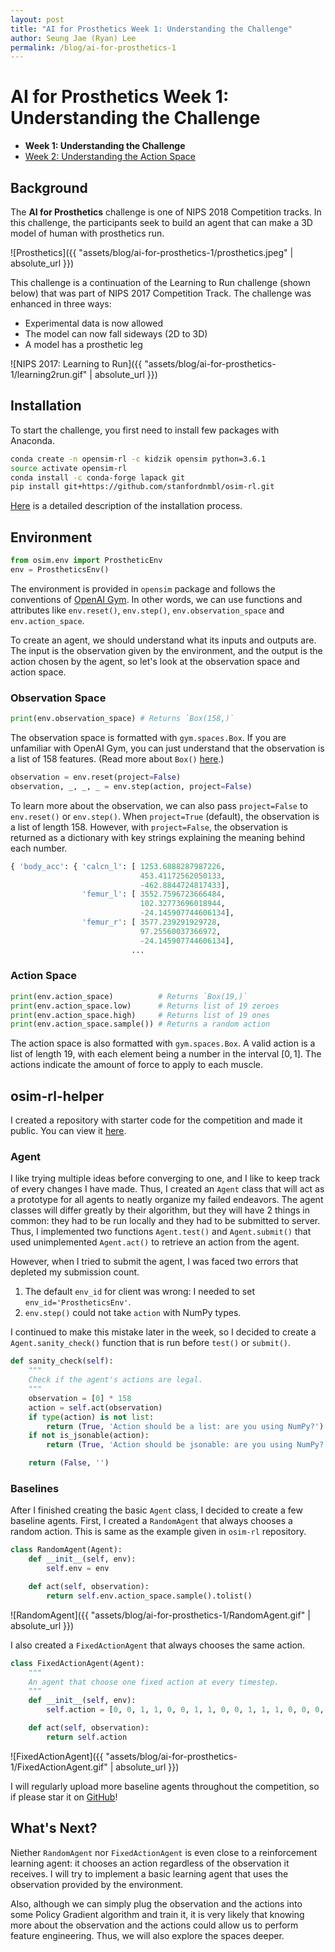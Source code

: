 ```yaml
---
layout: post
title: "AI for Prosthetics Week 1: Understanding the Challenge"
author: Seung Jae (Ryan) Lee
permalink: /blog/ai-for-prosthetics-1
---
```


# AI for Prosthetics Week 1: Understanding the Challenge

- **Week 1: Understanding the Challenge**
- [Week 2: Understanding the Action Space](/blog/ai-for-prosthetics-2)



## Background

The **AI for Prosthetics** challenge is one of NIPS 2018 Competition tracks. In this challenge, the participants seek to build an agent that can make a 3D model of human with prosthetics run.

![Prosthetics]({{ "assets/blog/ai-for-prosthetics-1/prosthetics.jpeg" | absolute_url }})

This challenge is a continuation of the Learning to Run challenge (shown below) that was part of NIPS 2017 Competition Track. The challenge was enhanced in three ways:

* Experimental data is now allowed
* The model can now fall sideways (2D to 3D)
* A model has a prosthetic leg

![NIPS 2017: Learning to Run]({{ "assets/blog/ai-for-prosthetics-1/learning2run.gif" | absolute_url }})

## Installation

To start the challenge, you first need to install few packages with Anaconda.

```bash
conda create -n opensim-rl -c kidzik opensim python=3.6.1
source activate opensim-rl
conda install -c conda-forge lapack git
pip install git+https://github.com/stanfordnmbl/osim-rl.git
```

[Here](http://osim-rl.stanford.edu/docs/quickstart/) is a detailed description of the installation process.



## Environment

```python
from osim.env import ProstheticEnv
env = ProstheticsEnv()
```

The environment is provided in `opensim` package and follows the conventions of [OpenAI Gym](https://gym.openai.com/). In other words, we can use functions and attributes like `env.reset()`, `env.step()`, `env.observation_space` and `env.action_space`.

To create an agent, we should understand what its inputs and outputs are. The input is the observation given by the environment, and the output is the action chosen by the agent, so let's look at the observation space and action space.

### Observation Space

```python
print(env.observation_space) # Returns `Box(158,)`
```

The observation space is formatted with `gym.spaces.Box`. If you are unfamiliar with OpenAI Gym, you can just understand that the observation is a list of 158 features. (Read more about `Box()` [here](https://gym.openai.com/docs/#spaces).)

```python
observation = env.reset(project=False)
observation, _, _, _ = env.step(action, project=False)
```

To learn more about the observation, we can also pass `project=False` to `env.reset()` or `env.step()`. When `project=True` (default), the observation is a list of length 158. However, with `project=False`, the observation is returned as a dictionary with key strings explaining the meaning behind each number.

```python
{ 'body_acc': { 'calcn_l': [ 1253.6888287987226,
                             453.41172562050133,
                             -462.8844724817433],
                'femur_l': [ 3552.7596723666484,
                             102.32773696018944,
                             -24.145907744606134],
                'femur_r': [ 3577.239291929728,
                             97.25560037366972,
                             -24.145907744606134],
                           ...
```

### Action Space

```python
print(env.action_space)          # Returns `Box(19,)`
print(env.action_space.low)      # Returns list of 19 zeroes
print(env.action_space.high)     # Returns list of 19 ones
print(env.action_space.sample()) # Returns a random action
```

The action space is also formatted with `gym.spaces.Box`. A valid action is a list of length 19, with each element being a number in the interval $[0, 1]$. The actions indicate the amount of force to apply to each muscle.



## osim-rl-helper

I created a repository with starter code for the competition and made it public. You can view it [here](https://github.com/seungjaeryanlee/osim-rl-helper). 

### Agent

I like trying multiple ideas before converging to one, and I like to keep track of every changes I have made. Thus, I created an `Agent` class that will act as a prototype for all agents to neatly organize my failed endeavors. The agent classes will differ greatly by their algorithm, but they will have 2 things in common: they had to be run locally and they had to be submitted to server. Thus, I implemented two functions `Agent.test()` and `Agent.submit()` that used unimplemented `Agent.act()` to retrieve an action from the agent.

However, when I tried to submit the agent, I was faced two errors that depleted my submission count.

1. The default `env_id` for client was wrong: I needed to set `env_id='ProstheticsEnv'`.
2. `env.step()` could not take `action` with NumPy types.

I continued to make this mistake later in the week, so I decided to create a `Agent.sanity_check()` function that is run before `test()` or `submit()`.

```python
def sanity_check(self):
    """
    Check if the agent's actions are legal.
    """
    observation = [0] * 158
    action = self.act(observation)
    if type(action) is not list:
        return (True, 'Action should be a list: are you using NumPy?')
    if not is_jsonable(action):
        return (True, 'Action should be jsonable: are you using NumPy?')

    return (False, '')
```

### Baselines

After I finished creating the basic `Agent` class, I decided to create a few baseline agents. First, I created a `RandomAgent` that always chooses a random action. This is same as the example given in `osim-rl` repository.

```python
class RandomAgent(Agent):
    def __init__(self, env):
        self.env = env

    def act(self, observation):
        return self.env.action_space.sample().tolist()
```

![RandomAgent]({{ "assets/blog/ai-for-prosthetics-1/RandomAgent.gif" | absolute_url }})

I also created a `FixedActionAgent` that always chooses the same action.

```python
class FixedActionAgent(Agent):
    """
    An agent that choose one fixed action at every timestep.
    """
    def __init__(self, env):
        self.action = [0, 0, 1, 1, 0, 0, 1, 1, 0, 0, 1, 1, 1, 0, 0, 0, 1, 0, 0]

    def act(self, observation):
        return self.action
```

![FixedActionAgent]({{ "assets/blog/ai-for-prosthetics-1/FixedActionAgent.gif" | absolute_url }})

I will regularly upload more baseline agents throughout the competition, so if please star it on [GitHub](https://github.com/seungjaeryanlee/osim-rl-helper)!



## What's Next?

Niether `RandomAgent` nor `FixedActionAgent` is even close to a reinforcement learning agent: it chooses an action regardless of the observation it receives. I will try to implement a basic learning agent that uses the observation provided by the environment.

Also, although we can simply plug the observation and the actions into some Policy Gradient algorithm and train it, it is very likely that knowing more about the observation and the actions could allow us to perform feature engineering. Thus, we will also explore the spaces deeper.

